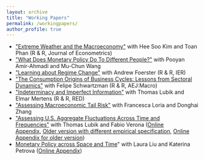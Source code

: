 ```yaml
---
layout: archive
title: "Working Papers"
permalink: /workingpapers/
author_profile: true
---
```

*    ["Extreme Weather and the Macroeconomy"](https://cm1518.github.io/files/weather_web.pdf) with Hee Soo Kim and Toan Phan (R & R, Journal of Econometrics)
*    ["What Does Monetary Policy Do To Different People?"](https://cm1518.github.io/files/inequality_monetary_policy_web.pdf) with Pooyan Amir-Ahmadi and Mu-Chun Wang
*   ["Learning about Regime Change"](https://cm1518.github.io/files/FM.pdf) with Andrew Foerster (R & R, IER)
*    ["The Consumption Origins of Business Cycles: Lessons from Sectoral Dynamics"](https://cm1518.github.io/files/MS.pdf) with Felipe Schwartzman (R & R, AEJ:Macro)
*   ["Indeterminacy and Imperfect Information"](https://cm1518.github.io/files/LMM.pdf) with Thomas Lubik and Elmar Mertens (R & R, RED)
*   ["Assessing Macroeconomic Tail Risk"](https://cm1518.github.io/files/MacroRisk.pdf) with Francesca Loria and Donghai Zhang
*    ["Assessing U.S. Aggregate Fluctuations Across Time and Frequencies"](https://cm1518.github.io/files/LubikMatthesVerona_Revision.pdf) with Thomas Lubik and Fabio Verona ([Online Appendix](https://cm1518.github.io/files/LubikMatthesVerona_Revision_Appendix.pdf), [Older version with different empirical specification](https://cm1518.github.io/files/LMV.pdf), [Online Appendix for older version](https://cm1518.github.io/files/OnlineAppLMV.pdf)) 
*   [Monetary Policy across Space and Time](https://cm1518.github.io/files/LMP.pdf)" with Laura Liu and Katerina Petrova  ([Online Appendix](https://cm1518.github.io/files/OnlineAppLMP.pdf)) 
